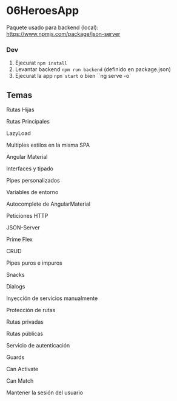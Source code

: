 # 06HeroesApp

Paquete usado para backend (local): https://www.npmjs.com/package/json-server

### Dev

1. Ejecurat `npm install`
2. Levantar backend `npm run backend` (definido en package.json)
3. Ejecurat la app `npm start` o bien ``ng serve -o`

## Temas

Rutas Hijas

Rutas Principales

LazyLoad

Multiples estilos en la misma SPA

Angular Material

Interfaces y tipado

Pipes personalizados

Variables de entorno

Autocomplete de AngularMaterial

Peticiones HTTP

JSON-Server

Prime Flex

CRUD

Pipes puros e impuros

Snacks

Dialogs

Inyección de servicios manualmente

Protección de rutas

Rutas privadas

Rutas públicas

Servicio de autenticación

Guards

Can Activate

Can Match

Mantener la sesión del usuario
